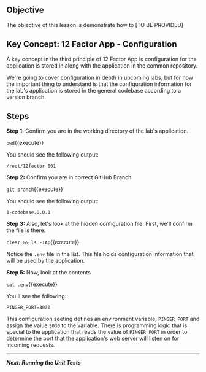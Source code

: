 ## Objective
The objective of this lesson is demonstrate how to [TO BE PROVIDED]

## Key Concept: 12 Factor App - Configuration
A key concept in the third principle of 12 Factor App is configuration for the application is stored in along with the application in the common repository.

We're going to cover configuration in depth in upcoming labs, but for now the important thing to understand is that the configuration information for the lab's application is stored in the general codebase according to a version branch.


## Steps

**Step 1:** Confirm you are in the working directory of the lab's application.

`pwd`{{execute}}

You should see the following output:

`/root/12factor-001`

**Step 2:** Confirm you are in correct GitHub Branch

`git branch`{{execute}}

You should see the following output:

`1-codebase.0.0.1`

**Step 3:** Also, let's look at the hidden configuration file. First, we'll confirm the file is there: 

`clear && ls -1Ap`{{execute}}

Notice the `.env` file in the list. This file holds configuration information that will be used by the application.

**Step 5:** Now, look at the contents

`cat .env`{{execute}}

You'll see the following:

`PINGER_PORT=3030`

This configuration seeting defines an environment variable, `PINGER_PORT` and assign the value `3030` to the variable. There is programming logic that is special to the application that reads the value of `PINGER_PORT` in order to determine the port that the application's web server will listen on for incoming requests.

---

***Next: Running the Unit Tests***